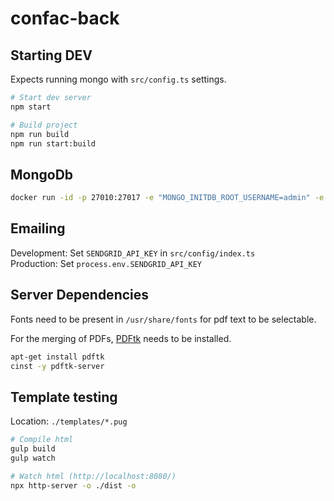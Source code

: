 confac-back
===========

Starting DEV
------------

Expects running mongo with `src/config.ts` settings.  


```bash
# Start dev server
npm start

# Build project
npm run build
npm run start:build
```



MongoDb
-------

```bash
docker run -id -p 27010:27017 -e "MONGO_INITDB_ROOT_USERNAME=admin" -e "MONGO_INITDB_ROOT_PASSWORD=pwd" --name confac-mongo mongo
```



Emailing
--------

Development: Set `SENDGRID_API_KEY` in `src/config/index.ts`  
Production: Set `process.env.SENDGRID_API_KEY`  



Server Dependencies
-------------------

Fonts need to be present in `/usr/share/fonts` for pdf text to be selectable.

For the merging of PDFs, [PDFtk](https://www.pdflabs.com/tools/pdftk-the-pdf-toolkit/) needs to be installed.

```bash
apt-get install pdftk
cinst -y pdftk-server
```



Template testing
----------------

Location: `./templates/*.pug`

```bash
# Compile html
gulp build
gulp watch

# Watch html (http://localhost:8080/)
npx http-server -o ./dist -o
```
